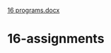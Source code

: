 [16 programs.docx](https://github.com/Ramco-Insitute-of-Technology/16-assignments/files/7783901/16.programs.docx)
# 16-assignments
